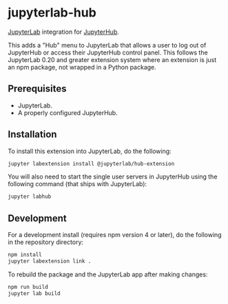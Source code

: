 # jupyterlab-hub

[JupyterLab](https://github.com/jupyterlab/jupyterlab) integration for
[JupyterHub](https://github.com/jupyterhub/jupyterhub).

This adds a "Hub" menu to JupyterLab that allows a user to log out of JupyterHub
or access their JupyterHub control panel. This follows the JupyterLab 0.20 and
greater extension system where an extension is just an npm package, not wrapped
in a Python package.

## Prerequisites

* JupyterLab.
* A properly configured JupyterHub.

## Installation

To install this extension into JupyterLab, do the following:

```bash
jupyter labextension install @jupyterlab/hub-extension
```

You will also need to start the single user servers in JupyterHub using the following command (that ships with JupyterLab):

```bash
jupyter labhub
```

## Development

For a development install (requires npm version 4 or later), do the following in the repository directory:

```bash
npm install
jupyter labextension link .
```

To rebuild the package and the JupyterLab app after making changes:

```bash
npm run build
jupyter lab build
```


